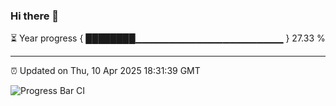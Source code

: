 ### Hi there 👋

⏳ Year progress { ████████▁▁▁▁▁▁▁▁▁▁▁▁▁▁▁▁▁▁▁▁▁▁ } 27.33 %

---

⏰ Updated on Thu, 10 Apr 2025 18:31:39 GMT

![Progress Bar CI](https://github.com/DhruviPatel157/GitHub-Actions-Demo/workflows/Progress%20Bar%20CI/badge.svg)
